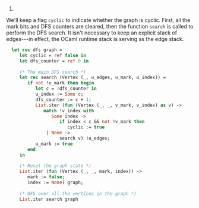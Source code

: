 1.
  We'll keep a flag `cyclic` to indicate whether the graph is cyclic.  First, all the mark
  bits and DFS counters are cleared, then the function `search` is called to perform the DFS
  search.  It isn't necessary to keep an explicit stack of edges---in effect, the OCaml runtime stack
  is serving as the edge stack.
  
```ocaml
  let rec dfs graph =
     let cyclic = ref false in
     let dfs_counter = ref 0 in
  
     (* The main DFS search *)
     let rec search (Vertex (_, u_edges, u_mark, u_index)) =
        if not !u_mark then begin
           let c = !dfs_counter in
           u_index := Some c;
           dfs_counter := c + 1;
           List.iter (fun (Vertex (_, _, v_mark, v_index) as v) ->
              match !v_index with
                 Some index ->
                    if index < c && not !v_mark then
                       cyclic := true
               | None ->
                    search v) !u_edges;
           u_mark := true
        end
     in
  
     (* Reset the graph state *)
     List.iter (fun (Vertex (_, _, mark, index)) ->
        mark := false;
        index := None) graph;
  
     (* DFS over all the vertices in the graph *)
     List.iter search graph
```

